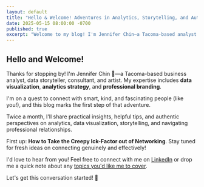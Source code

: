 ```yaml
---
layout: default
title: "Hello & Welcome! Adventures in Analytics, Storytelling, and Authentic Networking"
date: 2025-05-15 08:00:00 -0700
published: true
excerpt: "Welcome to my blog! I'm Jennifer Chin—a Tacoma-based analyst and storyteller on a quest to share insights and build authentic connections. Let's get this conversation started!"
---
```


## Hello and Welcome!

Thanks for stopping by! I'm Jennifer Chin 👋—a Tacoma-based business analyst, data storyteller, consultant, and artist. My expertise includes **data visualization**, **analytics strategy**, and **professional branding**.

I'm on a quest to connect with smart, kind, and fascinating people (like you!), and this blog marks the first step of that adventure.

Twice a month, I'll share practical insights, helpful tips, and authentic perspectives on analytics, data visualization, storytelling, and navigating professional relationships.

First up: **How to Take the Creepy Ick-Factor out of Networking**. Stay tuned for fresh ideas on connecting genuinely and effectively!

I'd love to hear from you! Feel free to connect with me on [LinkedIn](https://www.linkedin.com/in/jennchin/) or drop me a quick note about any [topics you'd like me to cover](mailto:jchin+blogideas@pugetsoundanalytics.com).

Let's get this conversation started! 🚀
